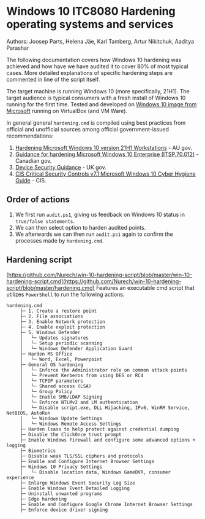 
# Windows 10 ITC8080 Hardening operating systems and services

Authors: Joosep Parts, Helena Jäe, Karl Tamberg, Artur Nikitchuk, Aaditya Parashar

The following documentation covers how Windows 10 hardening was achieved and how have we have audited it to cover 80% of most typical cases. More detailed explanations of specific hardening steps are commented in line of the script itself.

The target machine is running Windows 10 (more specifically, 21H1). The target audience is typical consumers with a fresh install of Windows 10 running for the first time.
Tested and developed on [Windows 10 image from Microsoft](https://developer.microsoft.com/en-us/microsoft-edge/tools/vms/) running on VirtualBox (and VM Ware).

In general general `hardening.cmd` is compiled using best practices from official and unofficial sources among official government-issued recommendations:
1. [Hardening Microsoft Windows 10 version 21H1 Workstations](https://www.cyber.gov.au/acsc/view-all-content/publications/hardening-microsoft-windows-10-version-21h1-workstations) - AU gov.
2. [Guidance for hardening Microsoft Windows 10 Enterprise (ITSP.70.012)](https://cyber.gc.ca/en/guidance/guidance-hardening-microsoft-windows-10-enterprise-itsp70012) - Canadian gov.
3. [Device Security Guidance](https://www.ncsc.gov.uk/collection/device-security-guidance/platform-guides/windows) - UK gov.
4. [CIS Critical Security Controls v7.1 Microsoft Windows 10 Cyber Hygiene Guide](https://www.cisecurity.org/insights/white-papers/cis-controls-microsoft-windows-10-cyber-hygiene-guide) - CIS.

## Order of actions
1. We first run `audit.ps1`, giving us feedback on Windows 10 status in `true/false statements`. 
2. We can then select option to harden audited points.
3. We afterwards we can then run `audit.ps1` again to confirm the processes made by `hardening.cmd`.

## Hardening script
[https://github.com/Nurech/win-10-hardening-script/blob/master/win-10-hardening-script.cmd](https://github.com/Nurech/win-10-hardening-script/blob/master/hardening.cmd)
Features an executable cmd script that utilizes `PowerShell` to run the following actions:
```
hardening.cmd
     ├─ 1. Create a restore point
     ├─ 2. File associations
     ├─ 3. Enable Network protection
     ├─ 4. Enable exploit protection     
     ├─ 5. Windows Defender
     │   └─ Updates signatures
     │   └─ Setup periodic scanning
     │   └─ Windows Defender Application Guard
     ├─ Harden MS Office
     │   └─ Word, Excel, Powerpoint  
     ├─ General OS hardening
     │   └─ Enforce the Administrator role on common attack points       
     │   └─ Prevent Kerberos from using DES or RC4    
     │   └─ TCPIP parameters    
     │   └─ Shared access (LSA)
     │   └─ Group Policy
     │   └─ Enable SMB/LDAP Signing
     │   └─ Enforce NTLMv2 and LM authentication
     │   └─ Disable script.exe, DLL Hijacking, IPv6, WinRM Service, NetBIOS, AutoRun
     │   └─ Windows Update Settings
     │   └─ Windows Remote Access Settings 
     ├─ Harden lsass to help protect against credential dumping
     ├─ Disable the ClickOnce trust prompt
     ├─ Enable Windows Firewall and configure some advanced options + logging
     ├─ Biometrics
     ├─ Disable weak TLS/SSL ciphers and protocols
     ├─ Enable and Configure Internet Browser Settings
     ├─ Windows 10 Privacy Settings
     │   └─ Disable location data, Windows GameDVR, consumer experience       
     ├─ Enlarge Windows Event Security Log Size
     ├─ Enable Windows Event Detailed Logging
     ├─ Uninstall unwanted programs
     ├─ Edge hardening
     ├─ Enable and Configure Google Chrome Internet Browser Settings
     ├─ Enforce device driver signing       
```
